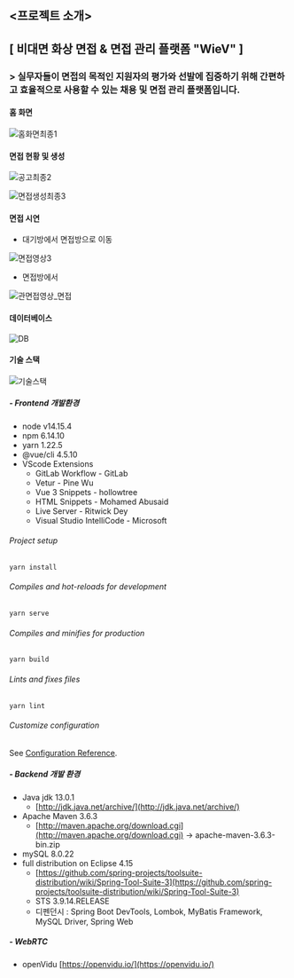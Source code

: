 ## <프로젝트 소개>

## [ 비대면 화상 면접 & 면접 관리 플랫폼 "WieV" ]

### > 실무자들이 면접의 목적인 지원자의 평가와 선발에 집중하기 위해 간편하고 효율적으로 사용할 수 있는 채용 및 면접 관리 플랫폼입니다.

#### 홈 화면

![홈화면최종1](https://user-images.githubusercontent.com/44192706/108472533-39000a00-72d0-11eb-94d8-346a5a05de9a.gif)

#### 면접 현황 및 생성

![공고최종2](https://user-images.githubusercontent.com/44192706/108472567-42897200-72d0-11eb-8249-2a56f835b592.gif)

![면접생성최종3](https://user-images.githubusercontent.com/44192706/108472551-3dc4be00-72d0-11eb-85da-e4c0e282fb5b.gif)

#### 면접 시연

- 대기방에서 면접방으로 이동

![면접영상3](https://user-images.githubusercontent.com/44192706/108474921-600c0b00-72d3-11eb-9cc5-44a755d8472b.gif)

- 면접방에서

![관면접영상_면접](https://user-images.githubusercontent.com/44192706/108475548-343d5500-72d4-11eb-80e5-c4f7837f4db7.gif)


#### 데이터베이스

![DB](https://user-images.githubusercontent.com/44192706/108472683-6c429900-72d0-11eb-8e6e-1fb6c12c1c39.png)

#### 기술 스택

![기술스택](https://user-images.githubusercontent.com/44192706/108472701-706eb680-72d0-11eb-9e16-531c3fe8cfdd.png)

##### - Frontend 개발환경

- node v14.15.4
- npm 6.14.10
- yarn 1.22.5
- @vue/cli 4.5.10
- VScode Extensions
    - GitLab Workflow - GitLab
    - Vetur - Pine Wu
    - Vue 3 Snippets - hollowtree
    - HTML Snippets - Mohamed Abusaid
    - Live Server - Ritwick Dey
    - Visual Studio IntelliCode - Microsoft

###### Project setup
```
yarn install
```

###### Compiles and hot-reloads for development
```
yarn serve
```

###### Compiles and minifies for production
```
yarn build
```

###### Lints and fixes files
```
yarn lint
```

###### Customize configuration
See [Configuration Reference](https://cli.vuejs.org/config/).


##### - Backend 개발 환경

- Java jdk 13.0.1
    - [http://jdk.java.net/archive/](http://jdk.java.net/archive/)
- Apache Maven 3.6.3
    - [http://maven.apache.org/download.cgi](http://maven.apache.org/download.cgi) → apache-maven-3.6.3-bin.zip
- mySQL 8.0.22
- full distribution on Eclipse 4.15
    - [https://github.com/spring-projects/toolsuite-distribution/wiki/Spring-Tool-Suite-3](https://github.com/spring-projects/toolsuite-distribution/wiki/Spring-Tool-Suite-3)
    - STS 3.9.14.RELEASE
    - 디펜던시 : Spring Boot DevTools, Lombok, MyBatis Framework, MySQL Driver, Spring Web

##### - WebRTC

- openVidu [https://openvidu.io/](https://openvidu.io/)


